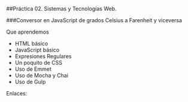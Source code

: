 ##Práctica 02. Sistemas y Tecnologías Web.

###Conversor en JavaScript de grados Celsius a Farenheit y viceversa

Que aprendemos

* HTML básico
* JavaScript básico
* Expresiones Regulares
* Un poquito de CSS
* Uso de Emmet 
* Uso de Mocha y Chai
* Uso de Gulp

Enlaces:
